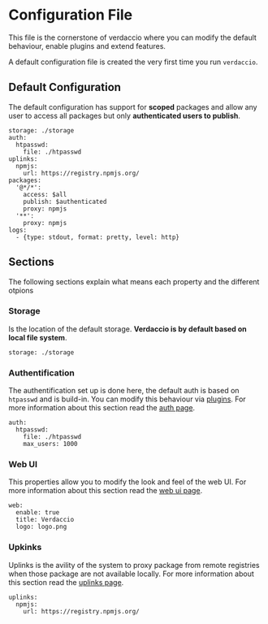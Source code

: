 # Configuration File

This file is the cornerstone of verdaccio where you can modify the default behaviour, enable plugins and extend features.

A default configuration file is created the very first time you run `verdaccio`.

## Default Configuration

The default configuration has support for **scoped** packages and allow any user to access all packages but only **authenticated users to publish**.

```
storage: ./storage
auth:
  htpasswd:
    file: ./htpasswd
uplinks:
  npmjs:
    url: https://registry.npmjs.org/
packages:
  '@*/*':
    access: $all
    publish: $authenticated
    proxy: npmjs
  '**':
    proxy: npmjs
logs:
  - {type: stdout, format: pretty, level: http}
```

## Sections

The following sections explain what means each property and the different otpions

### Storage

Is the location of the default storage. **Verdaccio is by default based on local file system**.

```
storage: ./storage
```

### Authentification

The authentification set up is done here, the default auth is based on `htpasswd` and is build-in. You can modify this behaviour via [plugins](plugins.md). For more information about this section read the [auth page](auth.md).

```
auth:
  htpasswd:
    file: ./htpasswd
    max_users: 1000
```

### Web UI

This properties allow you to modify the look and feel of the web UI. For more information about this section read the [web ui page](web.md).

```
web:
  enable: true
  title: Verdaccio
  logo: logo.png
```

### Upkinks

Uplinks is the avility of the system to proxy package from remote registries when those package are not available locally. For more information about this section read the [uplinks page](uplinks.md).


```
uplinks:
  npmjs:
    url: https://registry.npmjs.org/
```














 